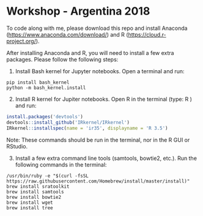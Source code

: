 # Workshop - Argentina 2018
To code along with me, please download this repo and install Anaconda (https://www.anaconda.com/download/) and R (https://cloud.r-project.org/).

After installing Anaconda and R, you will need to install a few extra packages. Please follow the following steps:
 
1. Install Bash kernel for Jupyter notebooks. Open a terminal and run:
```
pip install bash_kernel
python -m bash_kernel.install
```
 
2. Install R kernel for Jupiter notebooks. Open R in the terminal (type: R <return>) and run:
```r
install.packages('devtools')
devtools::install_github('IRkernel/IRkernel')
IRkernel::installspec(name = 'ir35', displayname = 'R 3.5')
```
Note: These commands should be run in the terminal, nor in the R GUI or RStudio.
 
3. Install a few extra command line tools (samtools, bowtie2, etc.). Run the following commands in the terminal:
```
/usr/bin/ruby -e "$(curl -fsSL https://raw.githubusercontent.com/Homebrew/install/master/install)"
brew install sratoolkit
brew install samtools
brew install bowtie2
brew install wget
brew install tree
```
